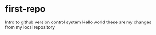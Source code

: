 # first-repo
Intro to github version control system
Hello world these are my changes from my local repository